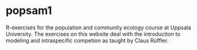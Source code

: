 # popsam1
R-exercises for the population and community ecology course at Uppsala University. The exercises on this website deal with the introduciton to modeling and intraspecific competion as taught by Claus Rüffler.
